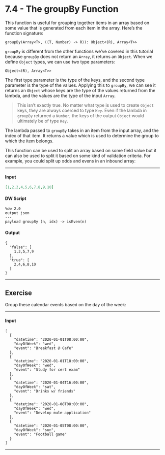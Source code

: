 # 7.4 - The groupBy Function

This function is useful for grouping together items in an array based on some value that is generated from each item in the array. Here’s the function signature:
```
groupBy(Array<T>, ((T, Number) -> R)): Object<(R), Array<T>>
```
`groupBy` is different from the other functions we’ve covered in this tutorial because `groupBy` does not return an `Array`, it returns an `Object`. When we define `Object` types, we can use two type parameters:
```
Object<(R), Array<T>>
```
The first type parameter is the type of the keys, and the second type parameter is the type of the values. Applying this to `groupBy`, we can see it returns an `Object` whose keys are the type of the values returned from the lambda, and the values are the type of the input `Array`.

> This isn’t exactly true. No matter what type is used to create `Object` keys, they are always coerced to type `Key`. Even if the lambda in `groupBy` returned a `Number`, the keys of the output `Object` would ultimately be of type `Key`.

The lambda passed to `groupBy` takes in an item from the input array, and the index of that item. It returns a value which is used to determine the group to which the item belongs.

This function can be used to split an array based on some field value but it can also be used to split it based on some kind of validation criteria. For example, you could split up odds and evens in an inbound array:

---
#### Input
```json
[1,2,3,4,5,6,7,8,9,10]
```
#### DW Script
```dw
%dw 2.0
output json
---
payload groupBy (n, idx) -> isEven(n)
```
#### Output
```
{
  "false": [
    1,3,5,7,9
  ],
  "true": [
    2,4,6,8,10
  ]
}
```
---

## Exercise

Group these calendar events based on the day of the week:

---
#### Input
```
[
  {
    "datetime": "2020-01-01T08:00:00",
    "dayOfWeek": "wed",
    "event": "Breakfast @ Cafe"
  },
  {
    "datetime": "2020-01-01T18:00:00",
    "dayOfWeek": "wed",
    "event": "Study for cert exam"
  },
  {
    "datetime": "2020-01-04T16:00:00",
    "dayOfWeek": "sat",
    "event": "Drinks w/ friends"
  },
  {
    "datetime": "2020-01-08T08:00:00",
    "dayOfWeek": "wed",
    "event": "Develop mule application"
  },
  {
    "datetime": "2020-01-05T08:00:00",
    "dayOfWeek": "sun",
    "event": "Football game"
  }
]
```
---
